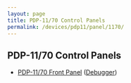 ```yaml
---
layout: page
title: PDP-11/70 Control Panels
permalink: /devices/pdp11/panel/1170/
---
```


PDP-11/70 Control Panels
------------------------

* [PDP-11/70 Front Panel](front.xml) ([Debugger](debugger/front.xml))
